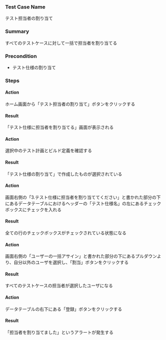 ### Test Case Name
テスト担当者の割り当て

### Summary
すべてのテストケースに対して一括で担当者を割り当てる

### Precondition
* テスト仕様の割り当て

### Steps

#### Action
ホーム画面から「テスト担当者の割り当て」ボタンをクリックする
#### Result
「テスト仕様に担当者を割り当てる」画面が表示される

#### Action
選択中のテスト計画とビルド定義を確認する
#### Result
「テスト仕様の割り当て」で作成したものが選択されている

#### Action
画面右側の「3.テスト仕様に担当者を割り当ててください」と書かれた部分の下にあるデータテーブルにおけるヘッダーの「テスト仕様名」の左にあるチェックボックスにチェックを入れる
#### Result
全ての行のチェックボックスがチェックされている状態になる

#### Action
画面右側の「ユーザーの一括アサイン」と書かれた部分の下にあるプルダウンより、自分以外のユーザを選択し、「割当」ボタンをクリックする
#### Result
すべてのテストケースの担当者が選択したユーザになる

#### Action
データテーブルの右下にある「登録」ボタンをクリックする
#### Result
「担当者を割り当てました」というアラートが発生する

